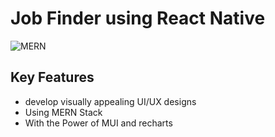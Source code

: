# Job Finder using React Native
![MERN](https://i.ibb.co/F3YdLHW/Screenshot-2023-03-26-061424.png)

## Key Features

- develop visually appealing UI/UX designs
- Using MERN Stack
- With the Power of MUI and recharts
